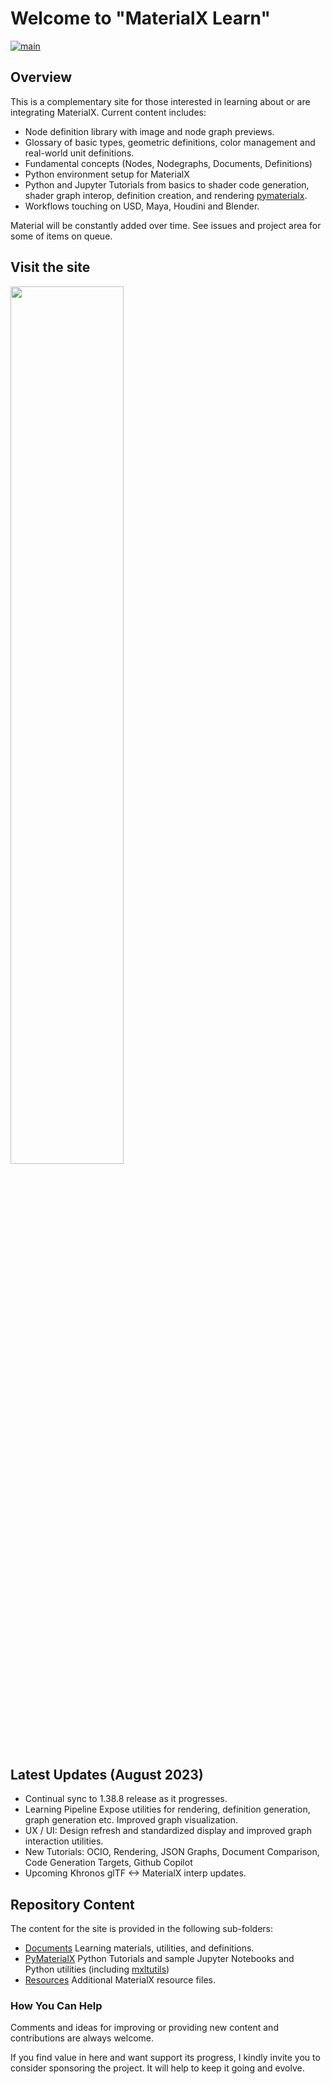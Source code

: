 # Welcome to "MaterialX Learn"
[![main](https://github.com/kwokcb/MaterialX_Plus/actions/workflows/main.yml/badge.svg)](https://github.com/kwokcb/MaterialX_Plus/actions/workflows/main.yml)

## Overview

This is a complementary site for those interested in learning about or are integrating MaterialX. Current content includes:
* Node definition library with image and node graph previews. 
* Glossary of basic types, geometric definitions, color management and real-world unit definitions. 
* Fundamental concepts (Nodes, Nodegraphs, Documents, Definitions) 
* Python environment setup for MaterialX
* Python and Jupyter Tutorials from basics to shader code generation, shader graph interop, definition creation, and rendering [pymaterialx](pymaterialx).
* Workflows touching on USD, Maya, Houdini and Blender.

Material will be constantly added over time. 
See issues and project area for some of items on queue.

## Visit the site 
<a href="https://kwokcb.github.io/MaterialX_Learn/">
<img src="https://github.com/kwokcb/MaterialX_Learn/assets/49369885/b54c037e-2967-4f4c-ba32-33e4efc2e5a6" width="60%">
</a>

## Latest Updates (August 2023)
* Continual sync to 1.38.8 release as it progresses.
* Learning Pipeline Expose utilities for rendering, definition generation, graph generation etc. Improved graph visualization.
* UX / UI: Design refresh and standardized display and improved graph interaction utilities.
* New Tutorials: OCIO, Rendering, JSON Graphs, Document Comparison, Code Generation Targets, Github Copilot
* Upcoming Khronos glTF <-> MaterialX interp updates.

## Repository Content
The content for the site is provided in the following sub-folders:

* [Documents](documents) Learning materials, utilities, and definitions.
* [PyMaterialX](pymaterialx) Python Tutorials and sample Jupyter Notebooks and Python utilities (including [mxltutils](pymaterialx/mtlxutils))
* [Resources](resources) Additional MaterialX resource files.

### How You Can Help

Comments and ideas for improving or providing new content and contributions are always welcome.

If you find value in here and want support its progress, I kindly invite you to consider sponsoring the project. 
It will help to keep it going and evolve.
